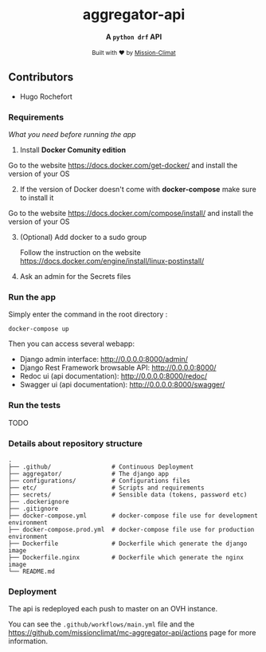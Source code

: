 <h1 align="center">aggregator-api</h1>

<div align="center">
  <strong>A <code>python drf</code> API</strong>
</div>

<br/>

<div align="center">
  <sub>Built with ❤︎ by
  <a href="https://mission-climat.io/">Mission-Climat</a>
</div>




## Contributors

- Hugo Rochefort


### Requirements

_What you need before running the app_

1. Install **Docker Comunity edition**

  Go to the website https://docs.docker.com/get-docker/ and install the version of your OS

2. If the version of Docker doesn't come with **docker-compose** make sure to install it

  Go to the website https://docs.docker.com/compose/install/ and install the version of your OS

3. (Optional) Add docker to a sudo group 

   Follow the instruction on the website https://docs.docker.com/engine/install/linux-postinstall/

4. Ask an admin for the Secrets files

### Run the app

Simply enter the command in the root directory :
```
docker-compose up
```

Then you can access several webapp:
- Django admin interface: http://0.0.0.0:8000/admin/
- Django Rest Framework browsable API: http://0.0.0.0:8000/ 
- Redoc ui (api documentation): http://0.0.0.0:8000/redoc/
- Swagger ui (api documentation): http://0.0.0.0:8000/swagger/

### Run the tests

TODO


### Details about repository structure

    .
    ├── .github/                 # Continuous Deployment 
    ├── aggregator/              # The django app 
    ├── configurations/          # Configurations files
    ├── etc/                     # Scripts and requirements
    ├── secrets/                 # Sensible data (tokens, password etc)
    ├── .dockerignore
    ├── .gitignore
    ├── docker-compose.yml       # docker-compose file use for development environment 
    ├── docker-compose.prod.yml  # docker-compose file use for production environment
    ├── Dockerfile               # Dockerfile which generate the django image 
    ├── Dockerfile.nginx         # Dockerfile which generate the nginx image
    └── README.md

### Deployment

The api is redeployed each push to master on an OVH instance.

You can see the `.github/workflows/main.yml` file and the https://github.com/missionclimat/mc-aggregator-api/actions page for more information. 

